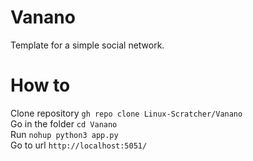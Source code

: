 # Vanano
Template for a simple social network.<br>
# How to<br>
Clone repository
`gh repo clone Linux-Scratcher/Vanano`<br>
Go in the folder
`cd Vanano`<br>
Run
`nohup python3 app.py`<br>
Go to url
`http://localhost:5051/`
